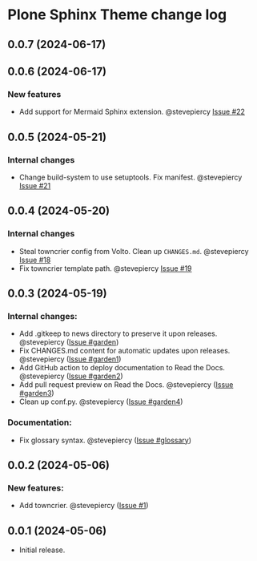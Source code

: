 # Plone Sphinx Theme change log

<!-- Do *NOT* add new change log entries to this file.
     Instead create a file in the news directory.
     For helpful instructions, see:
     https://6.docs.plone.org/contributing/index.html#change-log-entry
-->

<!-- towncrier release notes start -->

## 0.0.7 (2024-06-17)

## 0.0.6 (2024-06-17)

### New features

- Add support for Mermaid Sphinx extension. @stevepiercy [Issue #22](https://github.com/plone/plone-sphinx-theme/issues/22)

## 0.0.5 (2024-05-21)

### Internal changes

- Change build-system to use setuptools. Fix manifest. @stevepiercy [Issue #21](https://github.com/plone/plone-sphinx-theme/issues/21)

## 0.0.4 (2024-05-20)

### Internal changes

- Steal towncrier config from Volto. Clean up `CHANGES.md`. @stevepiercy [Issue #18](https://github.com/plone/plone-sphinx-theme/issues/18)
- Fix towncrier template path. @stevepiercy [Issue #19](https://github.com/plone/plone-sphinx-theme/issues/19)

## 0.0.3 (2024-05-19)

### Internal changes:

- Add .gitkeep to news directory to preserve it upon releases. @stevepiercy ([Issue #garden](https://github.com/plone/plone-sphinx-theme/garden))
- Fix CHANGES.md content for automatic updates upon releases. @stevepiercy ([Issue #garden1](https://github.com/plone/plone-sphinx-theme/garden1))
- Add GitHub action to deploy documentation to Read the Docs. @stevepiercy ([Issue #garden2](https://github.com/plone/plone-sphinx-theme/garden2))
- Add pull request preview on Read the Docs. @stevepiercy ([Issue #garden3](https://github.com/plone/plone-sphinx-theme/garden3))
- Clean up conf.py. @stevepiercy ([Issue #garden4](https://github.com/plone/plone-sphinx-theme/garden4))

### Documentation:

- Fix glossary syntax. @stevepiercy ([Issue #glossary](https://github.com/plone/plone-sphinx-theme/glossary))


## 0.0.2 (2024-05-06)

### New features:

- Add towncrier. @stevepiercy ([Issue #1](https://github.com/plone/plone-sphinx-theme/1))


## 0.0.1 (2024-05-06)

- Initial release.

